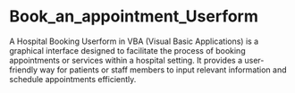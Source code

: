 # Book_an_appointment_Userform
A Hospital Booking Userform in VBA (Visual Basic Applications) is a graphical interface designed to facilitate the process of booking appointments or services within a hospital setting. It provides a user-friendly way for patients or staff members to input relevant information and schedule appointments efficiently.
